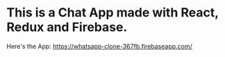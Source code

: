# This is a Chat App made with React, Redux and Firebase.

Here's the App: https://whatsapp-clone-367fb.firebaseapp.com/
